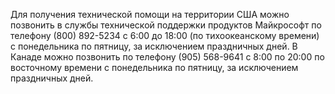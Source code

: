 Для получения технической помощи на территории США можно позвонить в службы технической поддержки продуктов Майкрософт по телефону (800) 892-5234 с 6:00 до 18:00 (по тихоокеанскому времени) с понедельника по пятницу, за исключением праздничных дней. В Канаде можно позвонить по телефону (905) 568-9641 с 8:00 по 20:00 по восточному времени с понедельника по пятницу, за исключением праздничных дней.

<!--HONumber=Oct16_HO1-->


